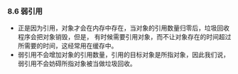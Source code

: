 ### 8.6 弱引用* 正是因为引用，对象才会在内存中存在，当对象的引用数量归零后，垃圾回收程序会把对象销毁，但是，有时候需要引用对象，而不让对象存在的时间超过所需要的时间，这经常用在缓存中。* 弱引用不会增加对象的引用数量，引用的目标对象是所指对象，因此我们说，弱引用不会妨碍所指对象被当做垃圾回收。
